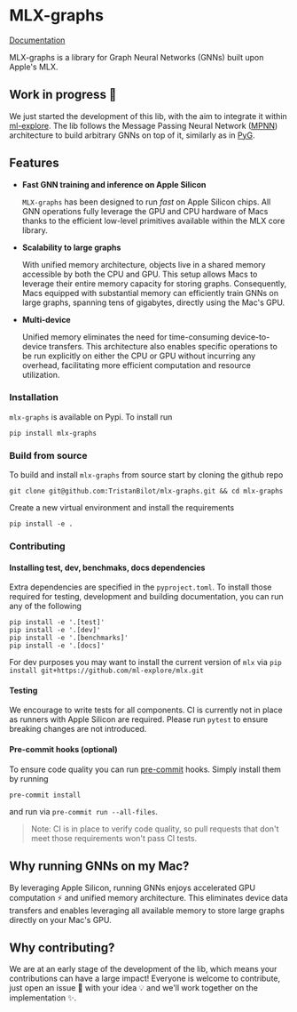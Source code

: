 # MLX-graphs

[Documentation](https://tristanbilot.github.io/mlx-graphs/)

MLX-graphs is a library for Graph Neural Networks (GNNs) built upon Apple's MLX.

## Work in progress 🚧

We just started the development of this lib, with the aim to integrate it within [ml-explore](https://github.com/ml-explore).
The lib follows the Message Passing Neural Network ([MPNN](https://proceedings.mlr.press/v70/gilmer17a/gilmer17a.pdf)) architecture to build arbitrary GNNs on top of it, similarly as in [PyG](https://github.com/pyg-team/pytorch_geometric).


## Features

- **Fast GNN training and inference on Apple Silicon**
   
   ``MLX-graphs`` has been designed to run *fast* on Apple Silicon chips. All GNN operations
   fully leverage the GPU and CPU hardware of Macs thanks to the efficient low-level primitives
   available within the MLX core library.
- **Scalability to large graphs**

   With unified memory architecture, objects live in a shared memory accessible by both the CPU and GPU.
   This setup allows Macs to leverage their entire memory capacity for storing graphs.
   Consequently, Macs equipped with substantial memory can efficiently train GNNs on large graphs, spanning tens of gigabytes, directly using the Mac's GPU.
- **Multi-device**
   
   Unified memory eliminates the need for time-consuming device-to-device transfers.
   This architecture also enables specific operations to be run explicitly on either the CPU or GPU without incurring any overhead, facilitating more efficient computation and resource utilization.


### Installation
`mlx-graphs` is available on Pypi. To install run
```
pip install mlx-graphs
```
### Build from source

To build and install `mlx-graphs` from source start by cloning the github repo
```
git clone git@github.com:TristanBilot/mlx-graphs.git && cd mlx-graphs
```
Create a new virtual environment and install the requirements
```
pip install -e .
```

### Contributing
#### Installing test, dev, benchmaks, docs dependencies
Extra dependencies are specified in the `pyproject.toml`.
To install those required for testing, development and building documentation, you can run any of the following
```
pip install -e '.[test]'
pip install -e '.[dev]'
pip install -e '.[benchmarks]'
pip install -e '.[docs]'
```
For dev purposes you may want to install the current version of `mlx` via `pip install git+https://github.com/ml-explore/mlx.git`

#### Testing
We encourage to write tests for all components. CI is currently not in place as runners with Apple Silicon are required.
Please run `pytest` to ensure breaking changes are not introduced.


#### Pre-commit hooks (optional)
To ensure code quality you can run [pre-commit](https://pre-commit.com) hooks. Simply install them by running
```
pre-commit install
```
and run via `pre-commit run --all-files`.

> Note: CI is in place to verify code quality, so pull requests that don't meet those requirements won't pass CI tests.


## Why running GNNs on my Mac?

By leveraging Apple Silicon, running GNNs enjoys accelerated GPU computation ⚡️ and unified memory architecture. This eliminates device data transfers and enables leveraging all available memory to store large graphs directly on your Mac's GPU.

## Why contributing?

We are at an early stage of the development of the lib, which means your contributions can have a large impact!
Everyone is welcome to contribute, just open an issue 📝 with your idea 💡 and we'll work together on the implementation ✨.
